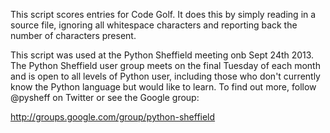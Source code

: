 This script scores entries for Code Golf. It does this by simply reading in a source file, ignoring all whitespace characters and reporting back the number of characters present.

This script was used at the Python Sheffield meeting onb Sept 24th 2013. The Python Sheffield user group meets on the final Tuesday of each month and is open to all levels of Python user, including those who don't currently know the Python language but would like to learn. To find out more, follow @pysheff on Twitter or see the Google group:

http://groups.google.com/group/python-sheffield
